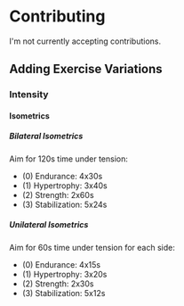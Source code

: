 # Contributing

I'm not currently accepting contributions.


## Adding Exercise Variations

### Intensity

#### Isometrics

##### Bilateral Isometrics

Aim for 120s time under tension:

- (0) Endurance: 4x30s
- (1) Hypertrophy: 3x40s
- (2) Strength: 2x60s
- (3) Stabilization: 5x24s 

##### Unilateral Isometrics

Aim for 60s time under tension for each side:

- (0) Endurance: 4x15s
- (1) Hypertrophy: 3x20s
- (2) Strength: 2x30s
- (3) Stabilization: 5x12s

